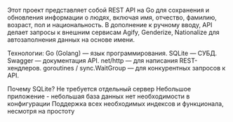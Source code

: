 Этот проект представляет собой REST API на Go для сохранения и обновления информации о людях, включая имя, отчество, фамилию, возраст, пол и национальность. 
В дополнение к ручному вводу, API делает запросы к внешним сервисам Agify, Genderize, Nationalize для автозаполнения данных на основе имени.

Технологии:
Go (Golang) — язык программирования.
SQLite — СУБД.
Swagger — документация API.
net/http — для написания REST-хендлеров.
goroutines / sync.WaitGroup — для конкурентных запросов к API.

Почему SQLite?
Не требуется отдельный сервер
Небольшое приложение - небольшая база данных
нет необходимости в конфигурации
Поддержка всех необходимых индексов и функционала, несмотря на простоту 
